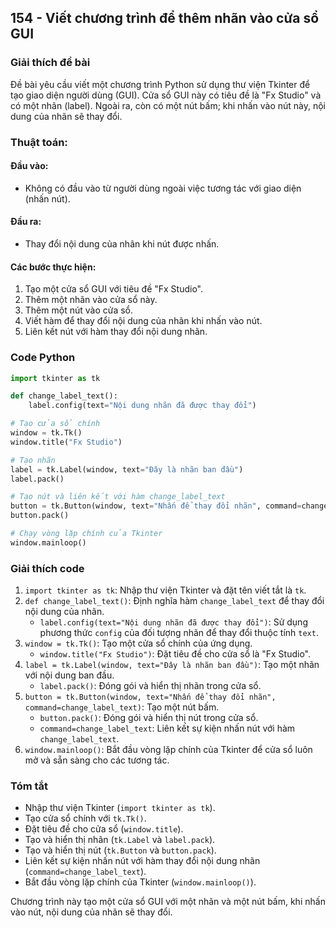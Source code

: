 ## 154 - Viết chương trình để thêm nhãn vào cửa sổ GUI

### Giải thích đề bài

Đề bài yêu cầu viết một chương trình Python sử dụng thư viện Tkinter để tạo giao diện người dùng (GUI). Cửa sổ GUI này có tiêu đề là "Fx Studio" và có một nhãn (label). Ngoài ra, còn có một nút bấm; khi nhấn vào nút này, nội dung của nhãn sẽ thay đổi.

### Thuật toán:

#### Đầu vào:

- Không có đầu vào từ người dùng ngoài việc tương tác với giao diện (nhấn nút).

#### Đầu ra:

- Thay đổi nội dung của nhãn khi nút được nhấn.

#### Các bước thực hiện:

1. Tạo một cửa sổ GUI với tiêu đề "Fx Studio".
2. Thêm một nhãn vào cửa sổ này.
3. Thêm một nút vào cửa sổ.
4. Viết hàm để thay đổi nội dung của nhãn khi nhấn vào nút.
5. Liên kết nút với hàm thay đổi nội dung nhãn.

### Code Python

```python
import tkinter as tk

def change_label_text():
    label.config(text="Nội dung nhãn đã được thay đổi")

# Tạo cửa sổ chính
window = tk.Tk()
window.title("Fx Studio")

# Tạo nhãn
label = tk.Label(window, text="Đây là nhãn ban đầu")
label.pack()

# Tạo nút và liên kết với hàm change_label_text
button = tk.Button(window, text="Nhấn để thay đổi nhãn", command=change_label_text)
button.pack()

# Chạy vòng lặp chính của Tkinter
window.mainloop()
```

### Giải thích code

1. `import tkinter as tk`: Nhập thư viện Tkinter và đặt tên viết tắt là `tk`.
2. `def change_label_text()`: Định nghĩa hàm `change_label_text` để thay đổi nội dung của nhãn.
   - `label.config(text="Nội dung nhãn đã được thay đổi")`: Sử dụng phương thức `config` của đối tượng nhãn để thay đổi thuộc tính `text`.
3. `window = tk.Tk()`: Tạo một cửa sổ chính của ứng dụng.
   - `window.title("Fx Studio")`: Đặt tiêu đề cho cửa sổ là "Fx Studio".
4. `label = tk.Label(window, text="Đây là nhãn ban đầu")`: Tạo một nhãn với nội dung ban đầu.
   - `label.pack()`: Đóng gói và hiển thị nhãn trong cửa sổ.
5. `button = tk.Button(window, text="Nhấn để thay đổi nhãn", command=change_label_text)`: Tạo một nút bấm.
   - `button.pack()`: Đóng gói và hiển thị nút trong cửa sổ.
   - `command=change_label_text`: Liên kết sự kiện nhấn nút với hàm `change_label_text`.
6. `window.mainloop()`: Bắt đầu vòng lặp chính của Tkinter để cửa sổ luôn mở và sẵn sàng cho các tương tác.

### Tóm tắt

- Nhập thư viện Tkinter (`import tkinter as tk`).
- Tạo cửa sổ chính với `tk.Tk()`.
- Đặt tiêu đề cho cửa sổ (`window.title`).
- Tạo và hiển thị nhãn (`tk.Label` và `label.pack`).
- Tạo và hiển thị nút (`tk.Button` và `button.pack`).
- Liên kết sự kiện nhấn nút với hàm thay đổi nội dung nhãn (`command=change_label_text`).
- Bắt đầu vòng lặp chính của Tkinter (`window.mainloop()`).

Chương trình này tạo một cửa sổ GUI với một nhãn và một nút bấm, khi nhấn vào nút, nội dung của nhãn sẽ thay đổi.

